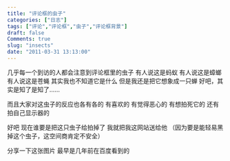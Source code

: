 ```yaml
---
title: "评论框的虫子"
categories: ["日志"]
tags: ["评论","评论框","虫子","评论框背景"]
draft: false
Comments: true
slug: "insects"
date: "2011-03-31 13:13:00"
---
```


几乎每一个到访的人都会注意到评论框里的虫子
有人说这是蚂蚁
有人说这是蟑螂
有人说这是苍蝇
其实我也不知道它是什么
但是我还是把它想象成一只蝉
好吧，其实是知了是知了……

而且大家对这虫子的反应也各有各的
有喜欢的
有觉得恶心的
有想拍死它的
还有拍自己显示器的

好吧
现在谁要是把这只虫子给拍掉了
我就把我这网站送给他
（因为要是能轻易黑掉这个虫子，这空间商肯定不安全）

分享一下这张图片
最早是几年前在百度看到的


